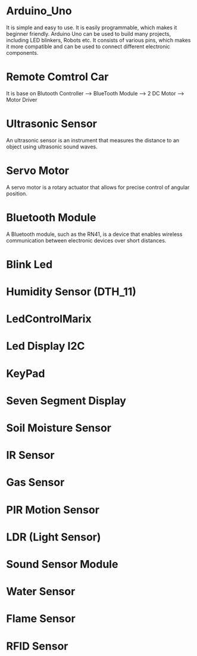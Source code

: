 # Arduino_Uno
It is simple and easy to use. It is easily programmable, which makes it beginner friendly. Arduino Uno can be used to build many projects, including LED blinkers, Robots etc. It consists of various pins, which makes it more compatible and can be used to connect different electronic components.

# Remote Comtrol Car
It is base on Blutooth Controller 
--> BlueTooth Module
--> 2 DC Motor 
--> Motor Driver

# Ultrasonic Sensor
An ultrasonic sensor is an instrument that measures the distance to an object using ultrasonic sound waves.

# Servo Motor
A servo motor is a rotary actuator that allows for precise control of angular position.

# Bluetooth Module
 A Bluetooth module, such as the RN41, is a device that enables wireless communication between electronic devices over short distances.

# Blink Led

# Humidity Sensor (DTH_11)

# LedControlMarix

# Led Display I2C

# KeyPad

# Seven Segment Display

# Soil Moisture Sensor

# IR Sensor

# Gas Sensor

# PIR Motion Sensor

# LDR (Light Sensor)

# Sound Sensor Module

# Water Sensor

# Flame Sensor

# RFID Sensor

